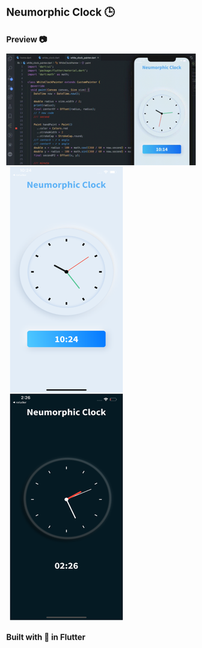 # Neumorphic Clock 🕒

## Preview 📷
![Screenshot1](https://github.com/Puruchandra/Neumorphic-Clock/blob/master/screenshots/Screen%20Recording%202020-06-24%20at%2010.14.32%20PM.gif)
<img src="https://github.com/Puruchandra/Neumorphic-Clock/blob/master/screenshots/Simulator%20Screen%20Shot%20-%20iPhone%2011%20Pro%20Max%20-%202020-06-24%20at%2022.24.10.png" height="600" width="300" hspace="10"><img src="https://github.com/Puruchandra/Neumorphic-Clock/blob/master/screenshots/Simulator%20Screen%20Shot%20-%20iPhone%2011%20Pro%20Max%20-%202020-06-24%20at%2002.26.11.png" height="600" width="300" hspace="10">

## Built with 💙 in Flutter
